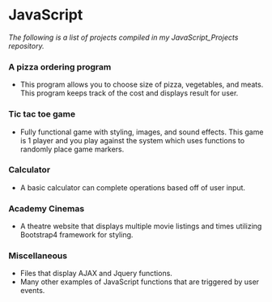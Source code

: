 # JavaScript 

*The following is a list of projects compiled in my JavaScript_Projects repository.*

### A pizza ordering program
- This program allows you to choose size of pizza, vegetables, and meats.  This program keeps track
of the cost and displays result for user.

### Tic tac toe game
- Fully functional game with styling, images, and sound effects.  This game is 1 player and you play against the system which uses functions to randomly place game markers.

### Calculator
-  A basic calculator can complete operations based off of user input.

### Academy Cinemas
- A theatre website that displays multiple movie listings and times utilizing Bootstrap4 framework for styling.

### Miscellaneous 
- Files that display AJAX and Jquery functions. 
- Many other examples of JavaScript functions that are triggered by user events.
